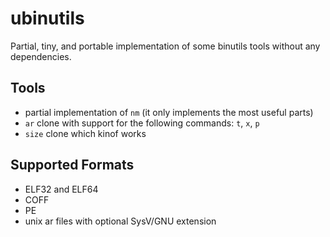# ubinutils
Partial, tiny, and portable implementation of some binutils tools without any dependencies.

## Tools 
- partial implementation of `nm` (it only implements the most useful parts)
- `ar` clone with support for the following commands: `t`, `x`, `p`
- `size` clone which kinof works

## Supported Formats
- ELF32 and ELF64 
- COFF
- PE
- unix ar files with optional SysV/GNU extension
